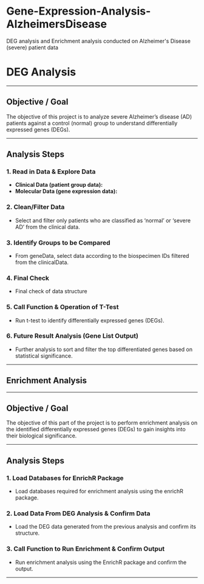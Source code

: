 # Gene-Expression-Analysis-AlzheimersDisease
DEG analysis and Enrichment analysis conducted on Alzheimer's Disease (severe) patient data 

# DEG Analysis

---

## Objective / Goal
The objective of this project is to analyze severe Alzheimer’s disease (AD) patients against a control (normal) group to understand differentially expressed genes (DEGs).

---

## Analysis Steps

### 1. Read in Data & Explore Data
- **Clinical Data (patient group data):** 
- **Molecular Data (gene expression data):** 

### 2. Clean/Filter Data
- Select and filter only patients who are classified as ‘normal’ or ‘severe AD’ from the clinical data.

### 3. Identify Groups to be Compared
- From geneData, select data according to the biospecimen IDs filtered from the clinicalData.

### 4. Final Check
- Final check of data structure

### 5. Call Function & Operation of T-Test
- Run t-test to identify differentially expressed genes (DEGs).

### 6. Future Result Analysis (Gene List Output)
- Further analysis to sort and filter the top differentiated genes based on statistical significance.

---

## Enrichment Analysis


---

## Objective / Goal
The objective of this part of the project is to perform enrichment analysis on the identified differentially expressed genes (DEGs) to gain insights into their biological significance.

---

## Analysis Steps

### 1. Load Databases for EnrichR Package
- Load databases required for enrichment analysis using the enrichR package.

### 2. Load Data From DEG Analysis & Confirm Data
- Load the DEG data generated from the previous analysis and confirm its structure.

### 3. Call Function to Run Enrichment & Confirm Output
- Run enrichment analysis using the EnrichR package and confirm the output.

---

